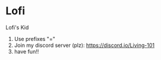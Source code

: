 # Lofi
Lofi's Kid

1. Use prefixes "="
2. Join my discord server (plz): https://discord.io/Living-101
3. have fun!!
